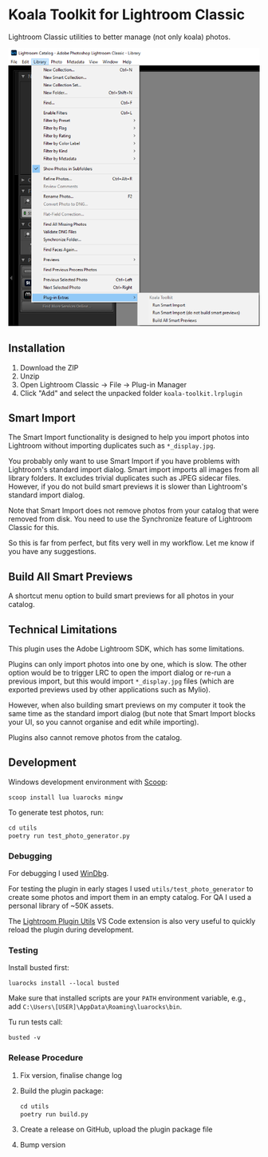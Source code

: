 # Koala Toolkit for Lightroom Classic

Lightroom Classic utilities to better manage (not only koala) photos.

![Koala Toolkit for Lightroom Classic](koala-toolkit.png)

## Installation

1. Download the ZIP
2. Unzip
3. Open Lightroom Classic -> File -> Plug-in Manager
4. Click "Add" and select the unpacked folder `koala-toolkit.lrplugin`

## Smart Import

The Smart Import functionality is designed to help you import photos into Lightroom without importing duplicates such as `*_display.jpg`.

You probably only want to use Smart Import if you have problems with Lightroom's standard import dialog. Smart import imports all images from all library folders. It excludes trivial duplicates such as JPEG sidecar files. However, if you do not build smart previews it is slower than Lightroom's standard import dialog.

Note that Smart Import does not remove photos from your catalog that were removed from disk. You need to use the Synchronize feature of Lightroom Classic for this.

So this is far from perfect, but fits very well in my workflow. Let me know if you have any suggestions.

## Build All Smart Previews

A shortcut menu option to build smart previews for all photos in your catalog.

## Technical Limitations

This plugin uses the Adobe Lightroom SDK, which has some limitations.

Plugins can only import photos into one by one, which is slow. The other option would be to trigger LRC to open the import dialog or re-run a previous import, but this would import `*_display.jpg` files (which are exported previews used by other applications such as Mylio).

However, when also building smart previews on my computer it took the same time as the standard import dialog (but note that Smart Import blocks your UI, so you cannot organise and edit while importing).

Plugins also cannot remove photos from the catalog.

## Development

Windows development environment with [Scoop](https://scoop.sh/):

```shell
scoop install lua luarocks mingw
```

To generate test photos, run:

```shell
cd utils
poetry run test_photo_generator.py
```

### Debugging

For debugging I used [WinDbg](https://learn.microsoft.com/en-us/windows-hardware/drivers/debugger/).

For testing the plugin in early stages I used `utils/test_photo_generator` to create some photos and import them in an empty catalog. For QA I used a personal library of ~50K assets.

The [Lightroom Plugin Utils](https://marketplace.visualstudio.com/items?itemName=jusonex.lightroom-plugin-utils) VS Code extension is also very useful to quickly reload the plugin during development.

### Testing

Install busted first:

```shell
luarocks install --local busted
```

Make sure that installed scripts are your `PATH` environment variable, e.g., add `C:\Users\[USER]\AppData\Roaming\luarocks\bin`.

Tu run tests call:

```shell
busted -v
```

### Release Procedure

1. Fix version, finalise change log
2. Build the plugin package:

   ```shell
   cd utils
   poetry run build.py
   ```

3. Create a release on GitHub, upload the plugin package file
4. Bump version
